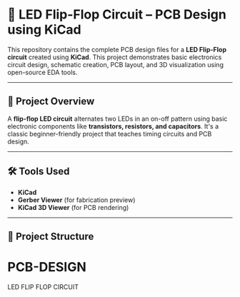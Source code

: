 # 🔁 LED Flip-Flop Circuit – PCB Design using KiCad

This repository contains the complete PCB design files for a **LED Flip-Flop circuit** created using **KiCad**. This project demonstrates basic electronics circuit design, schematic creation, PCB layout, and 3D visualization using open-source EDA tools.

---

## 🧩 Project Overview

A **flip-flop LED circuit** alternates two LEDs in an on-off pattern using basic electronic components like **transistors, resistors, and capacitors**. It's a classic beginner-friendly project that teaches timing circuits and PCB design.

---

## 🛠️ Tools Used

- **KiCad** 
- **Gerber Viewer** (for fabrication preview)
- **KiCad 3D Viewer** (for PCB rendering)

---

## 📁 Project Structure

# PCB-DESIGN
LED FLIP FLOP CIRCUIT
